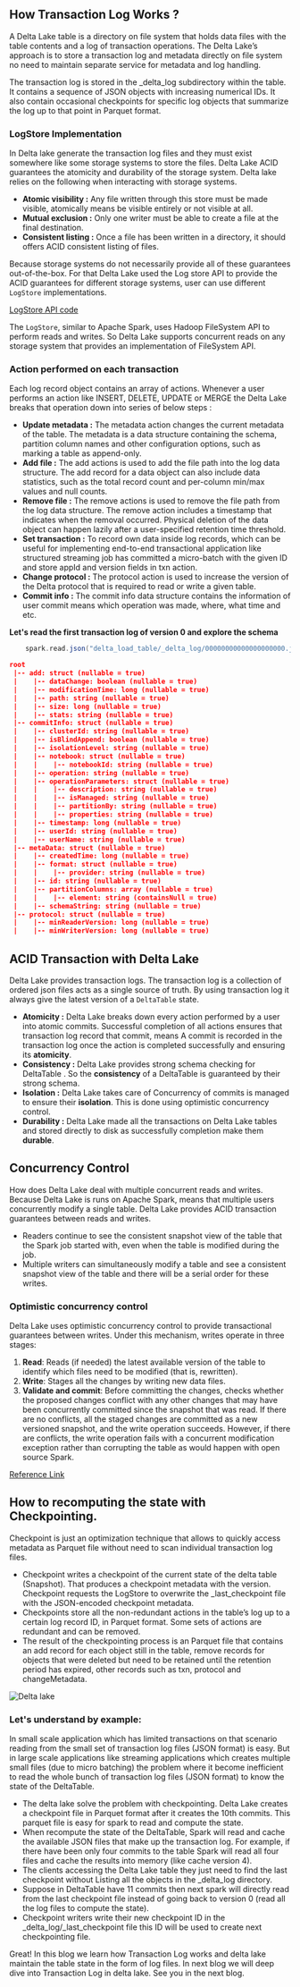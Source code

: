 ## How Transaction Log Works ?

A Delta Lake table is a directory on file system that holds data files with the table contents and a log of transaction operations. The Delta Lake’s approach is to store a transaction log and metadata directly on file system no need to maintain separate service for metadata and log handling.

The transaction log is stored in the _delta_log subdirectory within the table. It contains a sequence of JSON objects with increasing numerical IDs. It also contain occasional checkpoints for specific log objects that summarize the log up to that point in Parquet format. 

### LogStore Implementation
In Delta lake generate the transaction log files and they must exist somewhere like some storage systems to store the files. Delta Lake ACID guarantees the atomicity and durability of the storage system. Delta lake relies on the following when interacting with storage systems.

 - **Atomic visibility :** Any file written through this store must be made visible, atomically means be visible entirely or not visible at all.
 - **Mutual exclusion :** Only one writer must be able to create a file at the final destination.
 - **Consistent listing :** Once a file has been written in a directory, it should offers ACID consistent listing of files.

Because storage systems do not necessarily provide all of these guarantees out-of-the-box. For that Delta Lake used the Log store API to provide the ACID guarantees for different storage systems, user can use different `LogStore` implementations.

[LogStore API code](https://github.com/delta-io/delta/blob/b76e2314583b0e2081a01163cea628031384b987/core/src/main/scala/io/delta/storage/LogStore.java#L69 "LogStore API code")

The `LogStore`, similar to Apache Spark, uses Hadoop FileSystem API to perform reads and writes. So Delta Lake supports concurrent reads on any storage system that provides an implementation of FileSystem API.

### Action performed on each transaction 

Each log record object contains an array of actions. Whenever a user performs an action like INSERT, DELETE, UPDATE or MERGE the Delta Lake breaks that operation down into series of below steps :

 - **Update metadata :** The metadata action changes the current metadata of the table. The metadata is a data structure containing the schema, partition column names and other configuration options, such as marking a table as append-only.
 - **Add file :** The add actions is used to add the file path into the log data structure. The add record for a data object can also include data statistics, such as the total record count and per-column min/max values and null counts.
 - **Remove file :** The remove actions is used to remove the file path from the log data structure. The remove action includes a timestamp that indicates when the removal occurred. Physical deletion of the data object can happen lazily after a user-specified retention time threshold.
 - **Set transaction :** To record own data inside log records, which can be useful for implementing end-to-end transactional application like structured streaming job has committed a micro-batch with the given ID and store appId and version fields in txn action.
 - **Change protocol :** The protocol action is used to increase the version of the Delta protocol that is required to read or write a given table.
 - **Commit info :** The commit info data structure contains the information of user commit means which operation was made, where, what time and etc.

**Let's read the first transaction log of version 0 and explore the schema**
```scala
	spark.read.json("delta_load_table/_delta_log/00000000000000000000.json").printSchema()
```
```json
root
 |-- add: struct (nullable = true)
 |    |-- dataChange: boolean (nullable = true)
 |    |-- modificationTime: long (nullable = true)
 |    |-- path: string (nullable = true)
 |    |-- size: long (nullable = true)
 |    |-- stats: string (nullable = true)
 |-- commitInfo: struct (nullable = true)
 |    |-- clusterId: string (nullable = true)
 |    |-- isBlindAppend: boolean (nullable = true)
 |    |-- isolationLevel: string (nullable = true)
 |    |-- notebook: struct (nullable = true)
 |    |    |-- notebookId: string (nullable = true)
 |    |-- operation: string (nullable = true)
 |    |-- operationParameters: struct (nullable = true)
 |    |    |-- description: string (nullable = true)
 |    |    |-- isManaged: string (nullable = true)
 |    |    |-- partitionBy: string (nullable = true)
 |    |    |-- properties: string (nullable = true)
 |    |-- timestamp: long (nullable = true)
 |    |-- userId: string (nullable = true)
 |    |-- userName: string (nullable = true)
 |-- metaData: struct (nullable = true)
 |    |-- createdTime: long (nullable = true)
 |    |-- format: struct (nullable = true)
 |    |    |-- provider: string (nullable = true)
 |    |-- id: string (nullable = true)
 |    |-- partitionColumns: array (nullable = true)
 |    |    |-- element: string (containsNull = true)
 |    |-- schemaString: string (nullable = true)
 |-- protocol: struct (nullable = true)
 |    |-- minReaderVersion: long (nullable = true)
 |    |-- minWriterVersion: long (nullable = true)

```


## ACID Transaction with Delta Lake
Delta Lake provides transaction logs. The transaction log is a collection of ordered json files acts as a single source of truth. By using transaction log it always give the latest version of a  `DeltaTable` state.

 - **Atomicity :** Delta Lake breaks down every action performed by a user into atomic commits. Successful completion of all actions ensures that transaction log record that commit, means A commit is recorded in the transaction log once the action is completed successfully and ensuring its **atomicity**.
 - **Consistency :** Delta Lake provides strong schema checking for DeltaTable . So the **consistency** of a DeltaTable is guaranteed by their strong schema.
 - **Isolation :** Delta Lake takes care of Concurrency of commits is managed to ensure their **isolation**. This is done using optimistic concurrency control.
 - **Durability :** Delta Lake made all the transactions on Delta Lake tables and stored directly to disk as successfully completion make them  **durable**.


## Concurrency Control
How does Delta Lake deal with multiple concurrent reads and writes. Because Delta Lake is runs on Apache Spark, means that multiple users concurrently modify a single table. Delta Lake provides ACID transaction guarantees between reads and writes.

-   Readers continue to see the consistent snapshot view of the table that the Spark job started with, even when the table is modified during the job.
-   Multiple writers can simultaneously modify a table and see a consistent snapshot view of the table and there will be a serial order for these writes.

### Optimistic concurrency control

Delta Lake uses optimistic concurrency control to provide transactional guarantees between writes. Under this mechanism, writes operate in three stages:

1.  **Read**: Reads (if needed) the latest available version of the table to identify which files need to be modified (that is, rewritten).
2.  **Write**: Stages all the changes by writing new data files.
3.  **Validate and commit**: Before committing the changes, checks whether the proposed changes conflict with any other changes that may have been concurrently committed since the snapshot that was read. If there are no conflicts, all the staged changes are committed as a new versioned snapshot, and the write operation succeeds. However, if there are conflicts, the write operation fails with a concurrent modification exception rather than corrupting the table as would happen with open source Spark.

[Reference Link](https://docs.delta.io/0.3.0/index.html "Reference Link")


## How to recomputing the state with Checkpointing.

Checkpoint is just an optimization technique that allows to quickly access metadata as Parquet file without need to scan individual transaction log files.

 - Checkpoint writes a checkpoint of the current state of the delta table (Snapshot). That produces a checkpoint metadata with the version. Checkpoint requests the LogStore to overwrite the _last_checkpoint file with the JSON-encoded checkpoint metadata.
 - Checkpoints store all the non-redundant actions in the table’s log up to a certain log record ID, in Parquet format. Some sets of actions are redundant and can be removed.
 - The result of the checkpointing process is an Parquet file that contains an add record for each object still in the table, remove records for objects that were deleted but need to be
retained until the retention period has expired, other records such as txn, protocol and changeMetadata.

![Delta lake](https://github.com/gurditsingh/blog/blob/gh-pages/_screenshots/dl_ep03.jpg?raw=true)

### Let's understand by example:
In small scale application which has limited transactions on that scenario reading from the small set of transaction log files (JSON format) is easy. But in large scale applications like streaming applications which creates multiple small files (due to micro batching) the problem where it become inefficient to read the whole bunch of transaction log files (JSON format) to know the state of the DeltaTable.

 - The delta lake solve the problem with checkpointing. Delta Lake creates a checkpoint file in Parquet format after it creates the 10th commits. This parquet file is easy for spark to read and compute the state.
 - When recompute the state of the DeltaTable, Spark will read and cache the available JSON files that make up the transaction log. For example, if there have been only four commits to the table Spark will read all four files and cache the results into memory (like cache version 4).
 - The clients accessing the Delta Lake table they just need to find the last checkpoint without Listing all the objects in the _delta_log directory.
 - Suppose in DeltaTable have 11 commits then next spark will directly read from the last checkpoint file instead of going back to version 0 (read all the log files to compute the state).
 - Checkpoint writers write their new checkpoint ID in the _delta_log/_last_checkpoint file this ID will be used to create next checkpointing file.


Great! In this blog we learn how Transaction Log works and delta lake maintain the table state in the form of log files. In next blog we will deep dive into Transaction Log in delta lake. See you in the next blog.

<!--stackedit_data:
eyJoaXN0b3J5IjpbLTEwODg1MDkzMTIsNzQ3MDU5MDc5LDY3MT
UyODUxNSwtNjkxODE3ODQ0LDEyNTUxMDg2LC0zMDIyMTM1Njks
LTY2NzUxODUwMywtMTY3MDI4NTM3MiwyMDk1OTQ3NTc4LDEyNj
AwMTIyMjMsMTI1MDU1Njg1MCw2MTk4NjI1OTIsLTE3NTc0MjM0
NDYsLTE4MTcyMTk0LDIxMTQyMTU1OTQsMTA0NjYyMTQsLTEzMD
U1MjM1NjcsLTE0NTk5Mjc1NzUsLTkzODUxMDYwMCwxMzYyMzU4
MTEyXX0=
-->